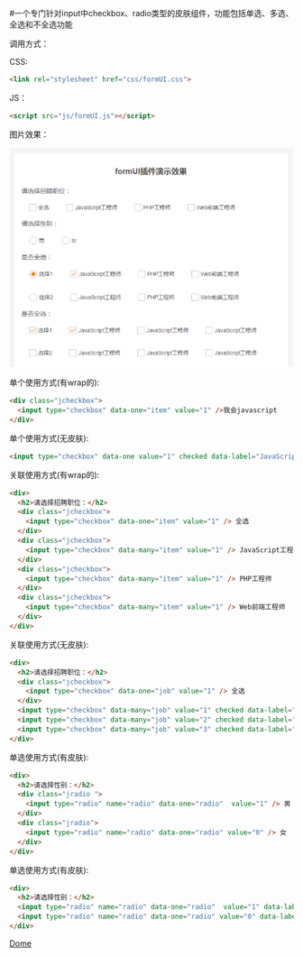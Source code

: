#一个专门针对input中checkbox、radio类型的皮肤组件，功能包括单选、多选、全选和不全选功能

调用方式：

CSS:
``` html
<link rel="stylesheet" href="css/formUI.css">
```
JS：
``` html
<script src="js/formUI.js"></script>
```
图片效果：

![image](https://github.com/bxcn/formUI/blob/master/raw/all.png)

单个使用方式(有wrap的):
``` html
<div class="jcheckbox">
  <input type="checkbox" data-one="item" value="1" />我会javascript
</div>
```
单个使用方式(无皮肤):
``` html
<input type="checkbox" data-one value="1" checked data-label="JavaScript工程师" />
```

关联使用方式(有wrap的):
``` html
<div>
  <h2>请选择招聘职位：</h2>
  <div class="jcheckbox">
    <input type="checkbox" data-one="item" value="1" /> 全选
  </div>
  <div class="jcheckbox">
    <input type="checkbox" data-many="item" value="1" /> JavaScript工程师
  </div>
  <div class="jcheckbox">
    <input type="checkbox" data-many="item" value="1" /> PHP工程师
  </div>
  <div class="jcheckbox">
    <input type="checkbox" data-many="item" value="1" /> Web前端工程师
  </div>
</div>
```

关联使用方式(无皮肤):
``` html
<div>
  <h2>请选择招聘职位：</h2>
  <div class="jcheckbox">
    <input type="checkbox" data-one="job" value="1" /> 全选
  </div>
  <input type="checkbox" data-many="job" value="1" checked data-label="JavaScript工程师1" />
  <input type="checkbox" data-many="job" value="2" checked data-label="JavaScript工程师2" />
  <input type="checkbox" data-many="job" value="3" checked data-label="JavaScript工程师3" />
</div>
```

单选使用方式(有皮肤):
``` html
<div>
  <h2>请选择性别：</h2>
  <div class="jradio ">
    <input type="radio" name="radio" data-one="radio"  value="1" /> 男
  </div>
  <div class="jradio">
    <input type="radio" name="radio" data-one="radio" value="0" /> 女
  </div>
</div>
```

单选使用方式(有皮肤):
``` html
<div>
  <h2>请选择性别：</h2>
  <input type="radio" name="radio" data-one="radio"  value="1" data-label="男" />
  <input type="radio" name="radio" data-one="radio" value="0" data-label="女" />
</div>
```


[Dome](http://bxcn.github.io/formUI/)



